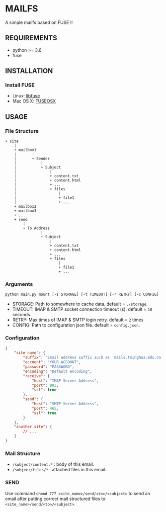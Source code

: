 # MAILFS

A simple mailfs based on FUSE !!

## REQUIREMENTS
* python >= 3.6
* fuse

## INSTALLATION

### Install FUSE
* Linux: [libfuse](https://github.com/libfuse/libfuse)
* Mac OS X: [FUSEOSX](https://osxfuse.github.io/)

## USAGE

### File Structure

```
+ site
    |
    + mailbox1
    |       |
    |       + Sender
    |           |
    |           + Subject
    |               |
    |               + content.txt
    |               + content.html
    |               + ...
    |               + files
    |                   |
    |                   + file1
    |                   + ...
    + mailbox2
    + mailbox3
    + ...
    + send
        |
        + To Address
                |
                + Subject
                    |
                    + content.txt
                    + content.html
                    + ...
                    + files
                        |
                        + file1
                        + ...
```

### Arguments
```sh
python main.py mount [-s STORAGE] [-t TIMEOUT] [-r RETRY] [-c CONFIG]
```
* STORAGE: Path to somewhere to cache data. default = `./storage`.
* TIMEOUT: IMAP & SMTP socket connection timeout (s). default = `10` seconds.
* RETRY: Max times of IMAP & SMTP login retry.  default = `2` times
* CONFIG: Path to configuration json file. default = `config.json`.

### Configuration
```json
{
    "site name": {
        "suffix": "Email address suffix such as 'mails.tsinghua.edu.cn'",
        "account": "YOUR ACCOUNT",
        "password": "PASSWORD",
        "encoding": "Default encoding",
        "receive": {
            "host": "IMAP Server Address",
            "port": 993,
            "ssl": true
        },
        "send": {
            "host": "SMTP Server Address",
            "port": 465,
            "ssl": true
        }
    },
    "another site": {
        // ...
    }
}
```

### Mail Structure

* `/subject/content.*` : body of this email.
* `/subject/files/*` : attached files in this email.

### SEND

Use command `chmod 777 <site_name>/send/<to>/<subject>` to send an email after putting correct mail structured files to `<site_name>/send/<to>/<subject>`.

